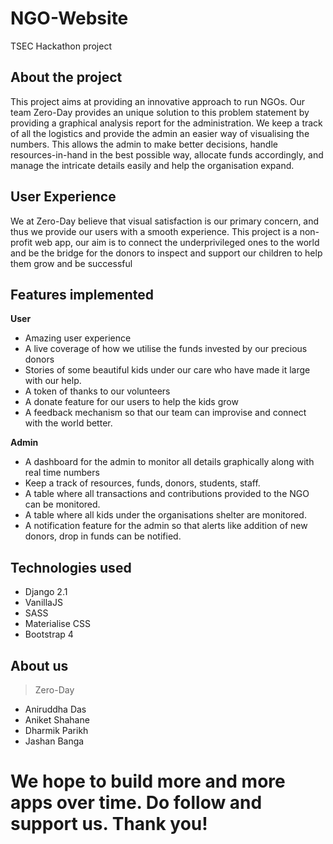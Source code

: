 # NGO-Website
TSEC Hackathon project

## About the project
This project aims at providing an innovative approach to run NGOs. Our team Zero-Day provides an unique solution to this problem statement by providing a graphical analysis report for the administration. We keep a track of all the logistics and provide the admin an easier way of visualising the numbers. This allows the admin to make better decisions, handle resources-in-hand in the best possible way, allocate funds accordingly, and manage the intricate details easily and help the organisation expand.

## User Experience
We at Zero-Day believe that visual satisfaction is our primary concern, and thus we provide our users with a smooth experience. This project is a non-profit web app, our aim is to connect the underprivileged ones to the world and be the bridge for the donors to inspect and support our children to help them grow and be successful

## Features implemented 

**User**
- Amazing user experience
- A live coverage of how we utilise the funds invested by our precious donors
- Stories of some beautiful kids under our care who have made it large with our help.
- A token of thanks to our volunteers
- A donate feature for our users to help the kids grow
- A feedback mechanism so that our team can improvise and connect with the world better.

**Admin**
- A dashboard for the admin to monitor all details graphically along with real time numbers
- Keep a track of resources, funds, donors, students, staff.
- A table where all transactions and contributions provided to the NGO can be monitored.
- A table where all kids under the organisations shelter are monitored.
- A notification feature for the admin so that alerts like addition of new donors, drop in funds can be notified.

## Technologies used
- Django 2.1
- VanillaJS
- SASS
- Materialise CSS
- Bootstrap 4

## About us

> Zero-Day
- Aniruddha Das
- Aniket Shahane
- Dharmik Parikh
- Jashan Banga

# We hope to build more and more apps over time. Do follow and support us. Thank you!
